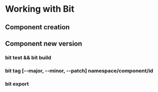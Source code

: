 # Working with Bit

## Component creation

## Component new version

### bit test && bit build
### bit tag [--major, --minor, --patch] namespace/component/id
### bit export

